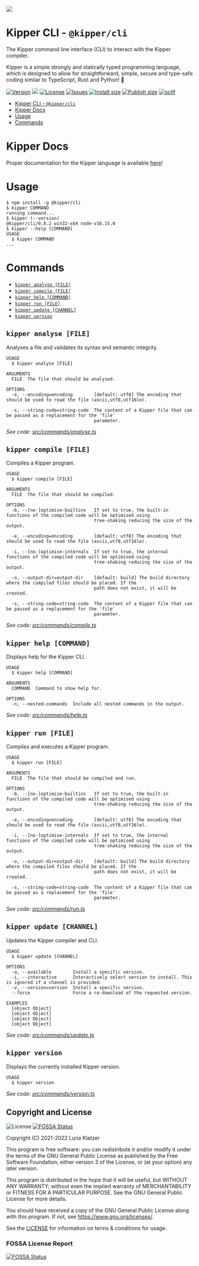 ![](https://github.com/Luna-Klatzer/Kipper/raw/main/img/Kipper-Logo-with-head.png)

# Kipper CLI - `@kipper/cli`

The Kipper command line interface (CLI) to interact with the Kipper compiler.

Kipper is a simple strongly and statically typed programming language, which is designed to allow for
straightforward, simple, secure and type-safe coding similar to TypeScript, Rust and Python! 🦊

[![Version](https://img.shields.io/npm/v/@kipper/cli?label=release&color=%23cd2620&logo=npm)](https://npmjs.org/package/@kipper/cli)
![](https://img.shields.io/badge/Coverage-78%25-5A7302.svg?style=flat&logoColor=white&color=blue&prefix=$coverage$)
[![License](https://img.shields.io/github/license/Luna-Klatzer/Kipper?color=cyan)](https://github.com/Luna-Klatzer/Kipper/blob/main/LICENSE)
[![Issues](https://img.shields.io/github/issues/Luna-Klatzer/Kipper)](https://github.com/Luna-Klatzer/Kipper/issues)
[![Install size](https://packagephobia.com/badge?p=@kipper/cli)](https://packagephobia.com/result?p=@kipper/cli)
[![Publish size](https://badgen.net/packagephobia/publish/@kipper/cli)](https://packagephobia.com/result?p=@kipper/cli)
[![oclif](https://img.shields.io/badge/cli-oclif-brightgreen.svg)](https://oclif.io)

<!-- toc -->
* [Kipper CLI - `@kipper/cli`](#kipper-cli---kippercli)
* [Kipper Docs](#kipper-docs)
* [Usage](#usage)
* [Commands](#commands)
<!-- tocstop -->

# Kipper Docs

Proper documentation for the Kipper language is available [here](https://wmc-ahif-2021.github.io/Kipper-Web/)!

# Usage

<!-- usage -->
```sh-session
$ npm install -g @kipper/cli
$ kipper COMMAND
running command...
$ kipper (--version)
@kipper/cli/0.8.2 win32-x64 node-v16.15.0
$ kipper --help [COMMAND]
USAGE
  $ kipper COMMAND
...
```
<!-- usagestop -->

# Commands

<!-- commands -->
* [`kipper analyse [FILE]`](#kipper-analyse-file)
* [`kipper compile [FILE]`](#kipper-compile-file)
* [`kipper help [COMMAND]`](#kipper-help-command)
* [`kipper run [FILE]`](#kipper-run-file)
* [`kipper update [CHANNEL]`](#kipper-update-channel)
* [`kipper version`](#kipper-version)

## `kipper analyse [FILE]`

Analyses a file and validates its syntax and semantic integrity.

```
USAGE
  $ kipper analyse [FILE]

ARGUMENTS
  FILE  The file that should be analysed.

OPTIONS
  -e, --encoding=encoding        [default: utf8] The encoding that should be used to read the file (ascii,utf8,utf16le).

  -s, --string-code=string-code  The content of a Kipper file that can be passed as a replacement for the 'file'
                                 parameter.
```

_See code: [src/commands/analyse.ts](https://github.com/Luna-Klatzer/Kipper/blob/v0.8.2/kipper/cli/src/commands/analyse.ts)_

## `kipper compile [FILE]`

Compiles a Kipper program.

```
USAGE
  $ kipper compile [FILE]

ARGUMENTS
  FILE  The file that should be compiled.

OPTIONS
  -b, --[no-]optimise-builtins   If set to true, the built-in functions of the compiled code will be optimised using
                                 tree-shaking reducing the size of the output.

  -e, --encoding=encoding        [default: utf8] The encoding that should be used to read the file (ascii,utf8,utf16le).

  -i, --[no-]optimise-internals  If set to true, the internal functions of the compiled code will be optimised using
                                 tree-shaking reducing the size of the output.

  -o, --output-dir=output-dir    [default: build] The build directory where the compiled files should be placed. If the
                                 path does not exist, it will be created.

  -s, --string-code=string-code  The content of a Kipper file that can be passed as a replacement for the 'file'
                                 parameter.
```

_See code: [src/commands/compile.ts](https://github.com/Luna-Klatzer/Kipper/blob/v0.8.2/kipper/cli/src/commands/compile.ts)_

## `kipper help [COMMAND]`

Displays help for the Kipper CLI.

```
USAGE
  $ kipper help [COMMAND]

ARGUMENTS
  COMMAND  Command to show help for.

OPTIONS
  -n, --nested-commands  Include all nested commands in the output.
```

_See code: [src/commands/help.ts](https://github.com/Luna-Klatzer/Kipper/blob/v0.8.2/kipper/cli/src/commands/help.ts)_

## `kipper run [FILE]`

Compiles and executes a Kipper program.

```
USAGE
  $ kipper run [FILE]

ARGUMENTS
  FILE  The file that should be compiled and run.

OPTIONS
  -b, --[no-]optimise-builtins   If set to true, the built-in functions of the compiled code will be optimised using
                                 tree-shaking reducing the size of the output.

  -e, --encoding=encoding        [default: utf8] The encoding that should be used to read the file (ascii,utf8,utf16le).

  -i, --[no-]optimise-internals  If set to true, the internal functions of the compiled code will be optimised using
                                 tree-shaking reducing the size of the output.

  -o, --output-dir=output-dir    [default: build] The build directory where the compiled files should be placed. If the
                                 path does not exist, it will be created.

  -s, --string-code=string-code  The content of a Kipper file that can be passed as a replacement for the 'file'
                                 parameter.
```

_See code: [src/commands/run.ts](https://github.com/Luna-Klatzer/Kipper/blob/v0.8.2/kipper/cli/src/commands/run.ts)_

## `kipper update [CHANNEL]`

Updates the Kipper compiler and CLI.

```
USAGE
  $ kipper update [CHANNEL]

OPTIONS
  -a, --available        Install a specific version.
  -i, --interactive      Interactively select version to install. This is ignored if a channel is provided.
  -v, --version=version  Install a specific version.
  --force                Force a re-download of the requested version.

EXAMPLES
  [object Object]
  [object Object]
  [object Object]
  [object Object]
```

_See code: [src/commands/update.ts](https://github.com/Luna-Klatzer/Kipper/blob/v0.8.2/kipper/cli/src/commands/update.ts)_

## `kipper version`

Displays the currently installed Kipper version.

```
USAGE
  $ kipper version
```

_See code: [src/commands/version.ts](https://github.com/Luna-Klatzer/Kipper/blob/v0.8.2/kipper/cli/src/commands/version.ts)_
<!-- commandsstop -->

## Copyright and License

![License](https://img.shields.io/github/license/Luna-Klatzer/Kipper?color=cyan)
[![FOSSA Status](https://app.fossa.com/api/projects/git%2Bgithub.com%2FLuna-Klatzer%2FKipper.svg?type=shield)](https://app.fossa.com/projects/git%2Bgithub.com%2FLuna-Klatzer%2FKipper?ref=badge_shield)

Copyright (C) 2021-2022 Luna Klatzer

This program is free software: you can redistribute it and/or modify it under
the terms of the GNU General Public License as published by the Free Software
Foundation, either version 3 of the License, or
(at your option) any later version.

This program is distributed in the hope that it will be useful, but WITHOUT ANY
WARRANTY; without even the implied warranty of MERCHANTABILITY or FITNESS FOR A
PARTICULAR PURPOSE. See the GNU General Public License for more details.

You should have received a copy of the GNU General Public License along with
this program. If not, see <https://www.gnu.org/licenses/>.

See the [LICENSE](https://raw.githubusercontent.com/Luna-Klatzer/Kipper/main/LICENSE)
for information on terms & conditions for usage.

### FOSSA License Report

[![FOSSA Status](https://app.fossa.com/api/projects/git%2Bgithub.com%2FLuna-Klatzer%2FKipper.svg?type=large)](https://app.fossa.com/projects/git%2Bgithub.com%2FLuna-Klatzer%2FKipper?ref=badge_large)
